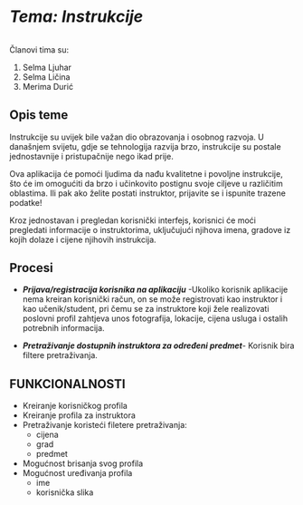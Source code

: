 # _Tema: Instrukcije_

######
Članovi tima su:
1. Selma Ljuhar
2. Selma Ličina
3. Merima Durić


## **Opis teme**

Instrukcije su uvijek bile važan dio obrazovanja i osobnog razvoja. U današnjem svijetu, gdje se tehnologija razvija brzo, instrukcije su postale jednostavnije i pristupačnije nego ikad prije.

Ova aplikacija će pomoći ljudima da nađu kvalitetne i povoljne instrukcije, što će im omogućiti da brzo i učinkovito postignu svoje ciljeve u različitim oblastima. Ili pak ako želite postati instruktor, prijavite se i ispunite trazene podatke!

Kroz jednostavan i pregledan korisnički interfejs, korisnici će moći pregledati informacije o instruktorima, uključujući njihova imena, gradove iz kojih dolaze i cijene njihovih instrukcija.


## **Procesi**

- **_Prijava/registracija korisnika na aplikaciju_**
  -Ukoliko korisnik aplikacije nema kreiran korisnički račun, on se može registrovati kao instruktor i kao učenik/student, pri čemu se za instruktore koji žele realizovati poslovni profil zahtjeva unos fotografija, lokacije, cijena usluga i ostalih potrebnih informacija.

- **_Pretraživanje dostupnih instruktora za određeni predmet_**-
  Korisnik bira filtere pretraživanja.


## **FUNKCIONALNOSTI**
- Kreiranje korisničkog profila
- Kreiranje profila za instruktora
- Pretraživanje koristeći filetere pretraživanja:
    - cijena
    - grad
    - predmet
- Mogućnost brisanja svog profila
- Mogućnost uređivanja profila
    - ime
    - korisnička slika
